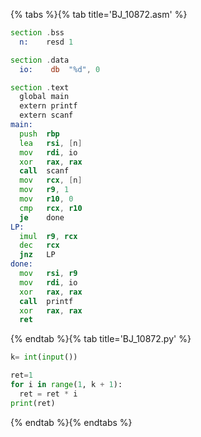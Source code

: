 {% tabs %}{% tab title='BJ_10872.asm' %}

```asm
section .bss
  n:    resd 1

section .data
  io:    db  "%d", 0

section .text
  global main
  extern printf
  extern scanf
main:
  push  rbp
  lea   rsi, [n]
  mov   rdi, io
  xor   rax, rax
  call  scanf
  mov   rcx, [n]
  mov   r9, 1
  mov   r10, 0
  cmp   rcx, r10
  je    done
LP:
  imul  r9, rcx
  dec   rcx
  jnz   LP
done:
  mov   rsi, r9
  mov   rdi, io
  xor   rax, rax
  call  printf
  xor   rax, rax
  ret
```

{% endtab %}{% tab title='BJ_10872.py' %}

```py
k= int(input())

ret=1
for i in range(1, k + 1):
  ret = ret * i
print(ret)
```

{% endtab %}{% endtabs %}
